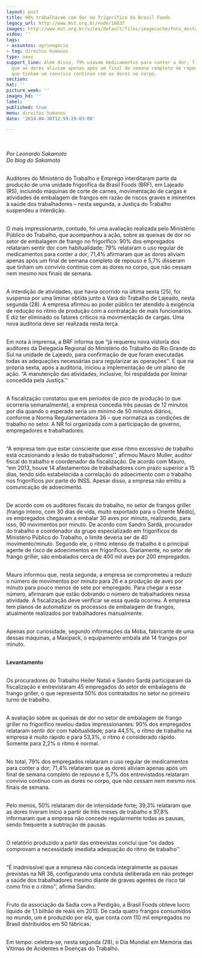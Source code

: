 ```yaml
---
layout: post
title: 90% trabalhavam com dor no frigorífico da Brasil Foods
legacy_url: http://www.mst.org.br/node/16037
images: http://www.mst.org.br/sites/default/files/imagecache/foto_destaque/frigorifico.jpg
video: ''
tags:
- assuntos: agronegócio
- tag: direitos humanos
type: news
support_line: Além disso, 79% usavam medicamentos para conter a dor; 71,4% afirmaram
  que as dores aliviam apenas após um final de semana completo de repouso e 5,7% disseram
  que tinham um convívio contínuo com as dores no corpo.
section: 
hat: ''
picture_week: ''
images_hd: ''
label: 
published: true
menu: direitos humanos
date: '2014-04-30T12:59:29-03:00'

---
```

<p><br><em><br>Por Leonardo Sakamoto<br>Do blog do Sakamoto<br><br type="_moz"></em></p><p>Auditores do Ministério do Trabalho e Emprego interditaram parte da produção de uma unidade frigorífica da Brasil Foods (BRF), em Lajeado (RS), incluindo máquinas de corte de carnes, movimentação de cargas e atividades de embalagem de frangos em razão de riscos graves e iminentes à saúde dos trabalhadores – nesta segunda, a Justiça do Trabalho suspendeu a interdição.</p><p><br>O mais impressionante, contudo, foi uma avaliação realizada pelo Ministério Público do Trabalho, que acompanhou a ação, sobre as queixas de dor no setor de embalagem de frango no frigorífico: 90% dos empregados relataram sentir dor com habitualidade; 79% relataram o uso regular de medicamentos para conter a dor; 71,4% afirmaram que as dores aliviam apenas após um final de semana completo de repouso e 5,7% disseram que tinham um convívio contínuo com as dores no corpo, que não cessam nem mesmo nos finais de semana.</p><p><br>A interdição de atividades, que havia ocorrido na última sexta (25), foi suspensa por uma liminar obtida junto à Vara do Trabalho de Lajeado, nesta segunda (28). A empresa afirmou ao poder público ter atendido à exigência de redução no ritmo de produção com a contratação de mais funcionários. E diz ter eliminado os fatores críticos na movimentação de cargas. Uma nova auditoria deve ser realizada nesta terça.</p><p><br>Em nota à imprensa, a BRF informa que “já requereu nova vistoria dos auditores da Delegacia Regional do Ministério do Trabalho do Rio Grande do Sul na unidade de Lajeado, para confirmação de que foram executadas todas as adequações necessárias para regularizar as operações''. E que na própria sexta, após a auditoria, iniciou a implementação de um plano de ação. “A manutenção das atividades, inclusive, foi respaldada por liminar concedida pela Justiça.''</p><p><br>A fiscalização constatou que em períodos de pico de produção (o que ocorreria semanalmente), a empresa concedia três pausas de 12 minutos por dia quando o esperado seria um mínimo de 50 minutos diários, conforme a Norma Regulamentadora 36 – que normatiza as condições de trabalho no setor. A NR foi organizada com a participação de governo, empregadores e trabalhadores.</p><p><br>“A empresa tem que estar consciente que esse ritmo excessivo de trabalho está ocasionando a lesão de trabalhadores'', afirmou Mauro Muller, auditor fiscal do trabalho e coordenador da fiscalização. De acordo com Mauro, “em 2013, houve 14 afastamentos de trabalhadores com prazo superior a 15 dias, tendo sido estabelecida a correlação do adoecimento com o trabalho nos frigoríficos por parte do INSS. Apesar disso, a empresa não emitiu a comunicação de adoecimento.</p><p><br>De acordo com os auditores fiscais do trabalho, no setor de frangos griller (frango inteiro, com 30 dias de vida, muito exportado para o Oriente Médio), os empregados chegavam a embalar 30 aves por minuto, realizando, para isso, 90 movimentos por minuto. De acordo com Sandro Sardá, procurador do trabalho e coordenador da grupo especializado em frigoríficos do Ministério Público do Trabalho, o limite deveria ser de 40 movimento/minuto. Segundo ele, o ritmo intenso de trabalho é o principal agente de risco de adoecimentos em frigoríficos. Diariamente, no setor de frango griller, são embalados cerca de 400 mil aves por 200 empregados.</p><p><br>Mauro informou que, nesta segunda, a empresa se comprometeu a reduzir o número de movimentos por minuto para 26 e a produção de aves por minuto para pouco menos de sete por empregado. Para chegar a esse número, afirmaram que estão dobrando o número de trabalhadores nessa atividade. A fiscalização deve verificar se essa queda ocorreu. A empresa tem planos de automatizar os processos de embalagem de frangos, atualmente realizados por trabalhadores manualmente.</p><p><br>Apenas por curiosidade, segundo informações da Moba, fabricante de uma dessas máquinas, a Maxipack, o equipamento embala até 14 frangos por minuto.</p><p><br><strong>Levantamento</strong></p><p><br>Os procuradores do Trabalho Heiler Natali e Sandro Sardá participaram da fiscalização e entrevistaram 45 empregados do setor de embalagens de frango griller, o que representa 50% dos contratados no setor no primeiro turno de trabalho.</p><p><br>A avaliação sobre as queixas de dor no setor de embalagem de frango griller no frigorífico revelou dados impressionantes: 90% dos empregados relataram sentir dor com habitualidade; para 44,5%, o ritmo de trabalho na empresa é muito rápido e para 53,3%, o ritmo é considerado rápido. Somente para 2,2% o ritmo é normal.</p><p><br>No total, 79% dos empregados relataram o uso regular de medicamentos para conter a dor; 71,4% relataram que as dores aliviam apenas após um final de semana completo de repouso e 5,7% dos entrevistados relataram convívio contínuo com as dores no corpo, que não cessam nem mesmo nos finais de semana.</p><p><br>Pelo menos, 50% relataram dor de intensidade forte; 39,3% relataram que as dores tiveram início a partir de três meses de trabalho e 97,8% informaram que a empresa não concede regularmente todas as pausas, sendo frequente a subtração de pausas.</p><p><br>O relatório produzido a partir das entrevistas conclui que “os dados comprovam a necessidade imediata adequação do ritmo de trabalho''.</p><p><br>“É inadmissível que a empresa não conceda integralmente as pausas previstas na NR 36, configurando uma conduta deliberada em não proteger a saúde dos trabalhadores mesmo diante de graves agentes de risco tal como frio e o ritmo'', afirma Sandro.</p><p><br>Fruto da associação da Sadia com a Perdigão, a Brasil Foods obteve lucro líquido de 1,1 bilhão de reais em 2013. De cada quatro frangos consumidos no mundo, um é produzido por ela, que conta com 110 mil empregados no Brasil distribuídos em 50 fábricas.</p><p><br>Em tempo: celebra-se, nesta segunda (28), o Dia Mundial em Memória das Vítimas de Acidentes e Doenças do Trabalho.</p><p>&nbsp;</p><p>&nbsp;</p>
